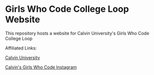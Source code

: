 # Girls Who Code College Loop Website

This repository hosts a website for Calvin University's Girls Who Code College Loop

Affiliated Links:

[Calvin University](https://calvin.edu/academics/school-stem/computer-science)

[Calvin's Girls Who Code Instagram](https://www.instagram.com/gwc.calvin?utm_source=ig_web_button_share_sheet&igsh=ZDNlZDc0MzIxNw==)
